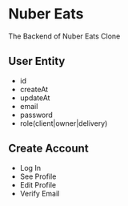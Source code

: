 # Nuber Eats

The Backend of Nuber Eats Clone

## User Entity

- id
- createAt
- updateAt
- email
- password
- role(client|owner|delivery)

## Create Account

- Log In
- See Profile
- Edit Profile
- Verify Email
